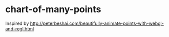 # chart-of-many-points

Inspired by http://peterbeshai.com/beautifully-animate-points-with-webgl-and-regl.html
